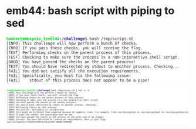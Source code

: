 # emb44: bash script with piping to sed

![](<../.gitbook/assets/image (89).png>)

![sed -n 'p' to print the whole stdout](<../.gitbook/assets/image (107) (1).png>)
